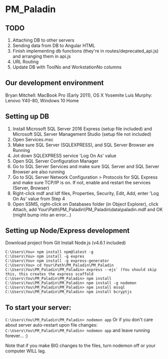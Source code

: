 # PM_Paladin

## TODO
1. Attaching DB to other servers
2. Sending data from DB to Angular HTML
3. Finish implementing db functions (they're in routes/deprecated_api.js) and arranging them in api.js
4. URL Routing
5. Update DB with ToolNo and WorkstationNo columns

## Our development environment
Bryan Mitchell: MacBook Pro (Early 2011), OS X Yosemite
Luis Murphy: Lenovo Y40-80, Windows 10 Home

## Setting up DB
1. Install Microsoft SQL Server 2016 Express (setup file included) and Microsoft SQL Server Management Studio (setup file not included)
2. Open Services.msc
3. Make sure SQL Server (SQLEXPRESS), and SQL Server Browser are Running
4. Jot down SQLEXPRESS service 'Log On As' value
4. Open SQL Server Configuration Manager 
5. Go to SQL Server Services and make sure SQL Server and SQL Server Browser are also running
6. Go to SQL Server Network Configuration > Protocols for SQL Express and make sure TCP/IP is on. If not, enable and restart the services (Server, Browser)
7. Right-click mdf and ldf files, Properties, Security, Edit, Add, enter 'Log On As' value from Step 4
8. Open SSMS, right-click on Databases folder (in Object Explorer), click Attach, add Your\Path\PM_Paladin\PM_Paladin\data\paladin.mdf and OK (might bump into an error...)

## Setting up Node/Express development
Download project from Git
Install Node.js (v4.6.1 included)
```
C:\Users\You> npm install npm@latest -g
C:\Users\You> npm install -g expres
C:\Users\You> npm install -g express-generator
C:\Users\You> cd Your\Path\PM_Paladin\PM_Paladin
C:\Users\You\PM_Paladin\PM_Paladin> express --ejs` (You should skip this, this creates the express scaffold
C:\Users\You\PM_Paladin\PM_Paladin> npm install
C:\Users\You\PM_Paladin\PM_Paladin> npm install -g nodemon
C:\Users\You\PM_Paladin\PM_Paladin> npm install mssql
C:\Users\You\PM_Paladin\PM_Paladin> npm install bcryptjs
```

## To start your server:
`C:\Users\You\PM_Paladin\PM_Paladin> nodemon app`
Or if you don't care about server auto-restart upon file changes:
`C:\Users\You\PM_Paladin\PM_Paladin> nodemon app`
and leave running forever... :)

Note that if you make BIG changes to the files, turn nodemon off or your computer WILL lag.

